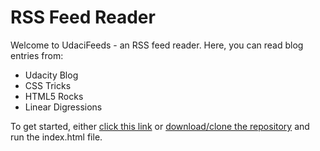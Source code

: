 # RSS Feed Reader

Welcome to UdaciFeeds - an RSS feed reader.  Here, you can read blog entries
from:
 - Udacity Blog
 - CSS Tricks
 - HTML5 Rocks
 - Linear Digressions

 To get started, either [click this link](https://katfrog.github.io/rss-feed-reader/)
 or [download/clone the repository](https://help.github.com/articles/cloning-a-repository/) and run the index.html file.
